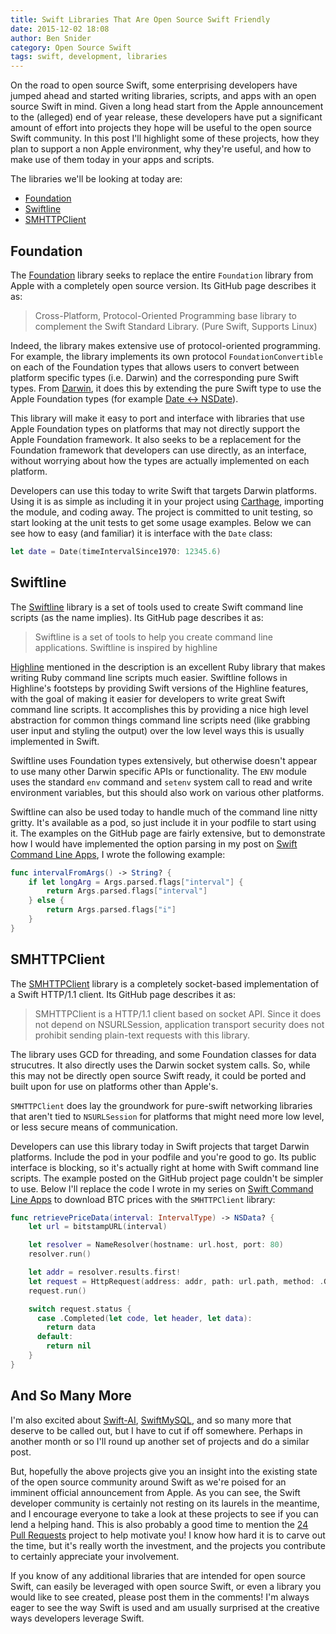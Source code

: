 ```yaml
---
title: Swift Libraries That Are Open Source Swift Friendly
date: 2015-12-02 18:08
author: Ben Snider
category: Open Source Swift
tags: swift, development, libraries
---
```


On the road to open source Swift, some enterprising developers have jumped ahead and started writing libraries, scripts, and apps with an open source Swift in mind. Given a long head start from the Apple announcement to the (alleged) end of year release, these developers have put a significant amount of effort into projects they hope will be useful to the open source Swift community. In this post I'll highlight some of these projects, how they plan to support a non Apple environment, why they're useful, and how to make use of them today in your apps and scripts.

The libraries we'll be looking at today are:

- [Foundation](https://github.com/PureSwift/SwiftFoundation)
- [Swiftline](https://github.com/Swiftline/Swiftline)
- [SMHTTPClient](https://github.com/soutaro/SMHTTPClient)

## Foundation

The [Foundation](https://github.com/PureSwift/SwiftFoundation) library seeks to replace the entire `Foundation` library from Apple with a completely open source version. Its GitHub page describes it as:

 > Cross-Platform, Protocol-Oriented Programming base library to complement the Swift Standard Library. (Pure Swift, Supports Linux)

Indeed, the library makes extensive use of protocol-oriented programming. For example, the library implements its own protocol `FoundationConvertible` on each of the Foundation types that allows users to convert between platform specific types (i.e. Darwin) and the corresponding pure Swift types. From [Darwin](https://github.com/PureSwift/SwiftFoundation/blob/develop/Darwin%20Support/NSDate.swift), it does this by extending the pure Swift type to use the Apple Foundation types (for example [Date <-> NSDate](https://github.com/PureSwift/SwiftFoundation/blob/develop/Darwin%20Support/NSDate.swift)).

This library will make it easy to port and interface with libraries that use Apple Foundation types on platforms that may not directly support the Apple Foundation framework. It also seeks to be a replacement for the Foundation framework that developers can use directly, as an interface, without worrying about how the types are actually implemented on each platform.

Developers can use this today to write Swift that targets Darwin platforms. Using it is as simple as including it in your project using [Carthage](https://github.com/Carthage/Carthage), importing the module, and coding away. The project is committed to unit testing, so start looking at the unit tests to get some usage examples. Below we can see how to easy (and familiar) it is interface with the `Date` class:

```swift
let date = Date(timeIntervalSince1970: 12345.6)
```

## Swiftline

The [Swiftline](https://github.com/Swiftline/Swiftline) library is a set of tools used to create Swift command line scripts (as the name implies). Its GitHub page describes it as:

> Swiftline is a set of tools to help you create command line applications. Swiftline is inspired by highline

[Highline](https://github.com/JEG2/highline) mentioned in the description is an excellent Ruby library that makes writing Ruby command line scripts much easier. Swiftline follows in Highline's footsteps by providing Swift versions of the Highline features, with the goal of making it easier for developers to write great Swift command line scripts. It accomplishes this by providing a nice high level abstraction for common things command line scripts need (like grabbing user input and styling the output) over the low level ways this is usually implemented in Swift.

Swiftline uses Foundation types extensively, but otherwise doesn't appear to use many other Darwin specific APIs or functionality. The `ENV` module uses the standard `env` command and `setenv` system call to read and write environment variables, but this should also work on various other platforms.

Swiftline can also be used today to handle much of the command line nitty gritty. It's available as a pod, so just include it in your podfile to start using it. The examples on the GitHub page are fairly extensive, but to demonstrate how I would have implemented the option parsing in my post on [Swift Command Line Apps](http://www.bensnider.com/using-swift-to-make-command-line-scripts-part-1.html), I wrote the following example:

```swift
func intervalFromArgs() -> String? {
    if let longArg = Args.parsed.flags["interval"] {
        return Args.parsed.flags["interval"]
    } else {
        return Args.parsed.flags["i"]
    }
}
```

## SMHTTPClient

The [SMHTTPClient](https://github.com/soutaro/SMHTTPClient) library is a completely socket-based implementation of a Swift HTTP/1.1 client. Its GitHub page describes it as:

> SMHTTPClient is a HTTP/1.1 client based on socket API. Since it does not depend on NSURLSession, application transport security does not prohibit sending plain-text requests with this library.

The library uses GCD for threading, and some Foundation classes for data strucutres. It also directly uses the Darwin socket system calls. So, while this may not be directly open source Swift ready, it could be ported and built upon for use on platforms other than Apple's.

`SMHTTPClient` does lay the groundwork for pure-swift networking libraries that aren't tied to `NSURLSession` for platforms that might need more low level, or less secure means of communication.

Developers can use this library today in Swift projects that target Darwin platforms. Include the pod in your podfile and you're good to go. Its public interface is blocking, so it's actually right at home with Swift command line scripts. The example posted on the GitHub project page couldn't be simpler to use. Below I'll replace the code I wrote in my series on [Swift Command Line Apps](http://www.bensnider.com/using-swift-to-make-command-line-scripts-part-1.html) to download BTC prices with the `SMHTTPClient` library:

```swift
func retrievePriceData(interval: IntervalType) -> NSData? {
    let url = bitstampURL(interval)

    let resolver = NameResolver(hostname: url.host, port: 80)
    resolver.run()

    let addr = resolver.results.first!
    let request = HttpRequest(address: addr, path: url.path, method: .GET, header: [("Host": url.host)])
    request.run()

    switch request.status {
      case .Completed(let code, let header, let data):
        return data
      default:
        return nil
    }
}
```

## And So Many More

I'm also excited about [Swift-AI](https://github.com/collinhundley/Swift-AI), [SwiftMySQL](https://github.com/dsward2/SwiftMySQL), and so many more that deserve to be called out, but I have to cut if off somewhere. Perhaps in another month or so I'll round up another set of projects and do a similar post.

But, hopefully the above projects give you an insight into the existing state of the open source community around Swift as we're poised for an imminent official announcement from Apple. As you can see, the Swift developer community is certainly not resting on its laurels in the meantime, and I encourage everyone to take a look at these projects to see if you can lend a helping hand. This is also probably a good time to mention the [24 Pull Requests](http://24pullrequests.com) project to help motivate you! I know how hard it is to carve out the time, but it's really worth the investment, and the projects you contribute to certainly appreciate your involvement.

If you know of any additional libraries that are intended for open source Swift, can easily be leveraged with open source Swift, or even a library you would like to see created, please post them in the comments! I'm always eager to see the way Swift is used and am usually surprised at the creative ways developers leverage Swift.
